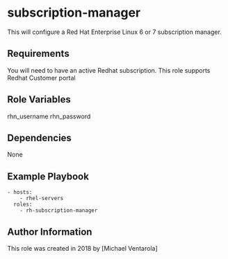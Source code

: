subscription-manager
=============================

This will configure a Red Hat Enterprise Linux 6 or 7 subscription manager.


Requirements
------------
You will need to have an active Redhat subscription.  This role supports Redhat
Customer portal


Role Variables
--------------
rhn_username
rhn_password


Dependencies
------------
None


Example Playbook
----------------
    - hosts:
        - rhel-servers
      roles:
        - rh-subscription-manager



## Author Information

This role was created in 2018 by [Michael Ventarola]

